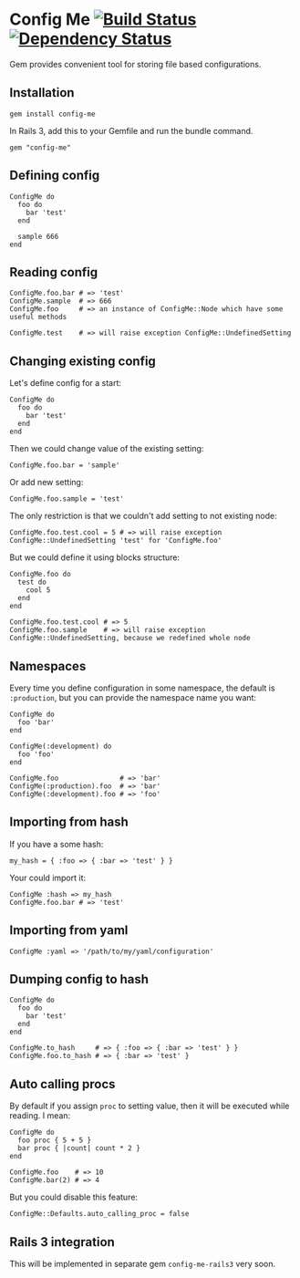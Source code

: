 # Config Me [![Build Status](https://secure.travis-ci.org/cheef/config-me.png "Build Status")](http://travis-ci.org/cheef/config-me) [![Dependency Status](https://gemnasium.com/cheef/config-me.png "Dependency Status")](https://gemnasium.com/cheef/config-me)

Gem provides convenient tool for storing file based configurations.

## Installation

    gem install config-me

In Rails 3, add this to your Gemfile and run the bundle command.

    gem "config-me"

## Defining config

    ConfigMe do
      foo do
        bar 'test'
      end

      sample 666
    end

## Reading config

    ConfigMe.foo.bar # => 'test'
    ConfigMe.sample  # => 666
    ConfigMe.foo     # => an instance of ConfigMe::Node which have some useful methods

    ConfigMe.test    # => will raise exception ConfigMe::UndefinedSetting

## Changing existing config

Let's define config for a start:

    ConfigMe do
      foo do
        bar 'test'
      end
    end

Then we could change value of the existing setting:

    ConfigMe.foo.bar = 'sample'

Or add new setting:

    ConfigMe.foo.sample = 'test'

The only restriction is that we couldn't add setting to not existing node:

    ConfigMe.foo.test.cool = 5 # => will raise exception ConfigMe::UndefinedSetting 'test' for 'ConfigMe.foo'

But we could define it using blocks structure:

    ConfigMe.foo do
      test do
        cool 5
      end
    end

    ConfigMe.foo.test.cool # => 5
    ConfigMe.foo.sample    # => will raise exception ConfigMe::UndefinedSetting, because we redefined whole node

## Namespaces

Every time you define configuration in some namespace, the default is ```:production```,
but you can provide the namespace name you want:

    ConfigMe do
      foo 'bar'
    end

    ConfigMe(:development) do
      foo 'foo'
    end

    ConfigMe.foo               # => 'bar'
    ConfigMe(:production).foo  # => 'bar'
    ConfigMe(:development).foo # => 'foo'

## Importing from hash

If you have a some hash:

    my_hash = { :foo => { :bar => 'test' } }

Your could import it:

    ConfigMe :hash => my_hash
    ConfigMe.foo.bar # => 'test'

## Importing from yaml

    ConfigMe :yaml => '/path/to/my/yaml/configuration'

## Dumping config to hash

    ConfigMe do
      foo do
        bar 'test'
      end
    end

    ConfigMe.to_hash     # => { :foo => { :bar => 'test' } }
    ConfigMe.foo.to_hash # => { :bar => 'test' }

## Auto calling procs

By default if you assign ```proc``` to setting value, then it will be executed while reading. I mean:

    ConfigMe do
      foo proc { 5 + 5 }
      bar proc { |count| count * 2 }
    end

    ConfigMe.foo    # => 10
    ConfigMe.bar(2) # => 4

But you could disable this feature:

    ConfigMe::Defaults.auto_calling_proc = false

## Rails 3 integration

This will be implemented in separate gem ```config-me-rails3``` very soon.






